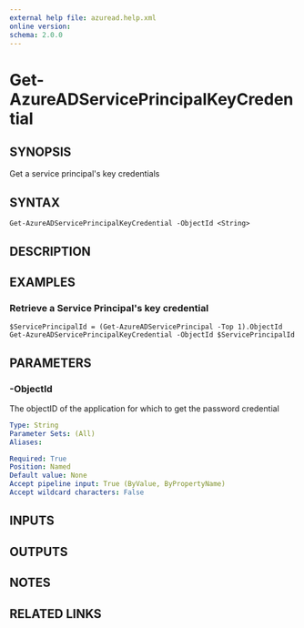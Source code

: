 ```yaml
---
external help file: azuread.help.xml
online version: 
schema: 2.0.0
---
```


# Get-AzureADServicePrincipalKeyCredential

## SYNOPSIS
Get a service principal's key credentials

## SYNTAX

```
Get-AzureADServicePrincipalKeyCredential -ObjectId <String>
```

## DESCRIPTION

## EXAMPLES

### Retrieve a Service Principal's key credential
```
$ServicePrincipalId = (Get-AzureADServicePrincipal -Top 1).ObjectId
Get-AzureADServicePrincipalKeyCredential -ObjectId $ServicePrincipalId
```

## PARAMETERS

### -ObjectId
The objectID of the application for which to get the password credential

```yaml
Type: String
Parameter Sets: (All)
Aliases: 

Required: True
Position: Named
Default value: None
Accept pipeline input: True (ByValue, ByPropertyName)
Accept wildcard characters: False
```

## INPUTS

## OUTPUTS

## NOTES

## RELATED LINKS

